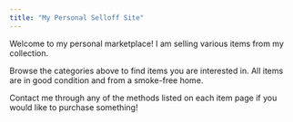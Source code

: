 ```yaml
---
title: "My Personal Selloff Site"
---
```


Welcome to my personal marketplace\! I am selling various items from my collection.

Browse the categories above to find items you are interested in. All items are in good condition and from a smoke-free home.

Contact me through any of the methods listed on each item page if you would like to purchase something\!
